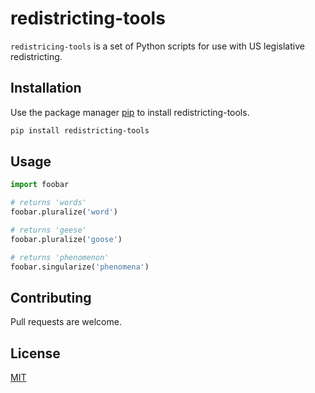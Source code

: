 # redistricting-tools

`redistricing-tools` is a set of Python scripts for use with US legislative redistricting.

## Installation

Use the package manager [pip](https://pip.pypa.io/en/stable/) to install redistricting-tools.

```bash
pip install redistricting-tools
```

## Usage

```python
import foobar

# returns 'words'
foobar.pluralize('word')

# returns 'geese'
foobar.pluralize('goose')

# returns 'phenomenon'
foobar.singularize('phenomena')
```

## Contributing
Pull requests are welcome.

## License
[MIT](https://choosealicense.com/licenses/mit/)
